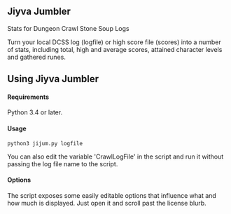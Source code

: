 Jiyva Jumbler
-------------

Stats for Dungeon Crawl Stone Soup Logs

Turn your local DCSS log (logfile) or high score file (scores) into 
a number of stats, including total, high and average scores, attained
character levels and gathered runes.


Using Jiyva Jumbler
-------------------

#### Requirements

Python 3.4 or later.

#### Usage

`python3 jijum.py logfile`

You can also edit the variable 'CrawlLogFile' in the script and run it
without passing the log file name to the script.

#### Options

The script exposes some easily editable options that influence what and 
how much is displayed. Just open it and scroll past the license blurb.
